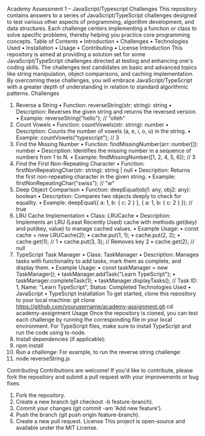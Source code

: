 Academy Assessment 1 – JavaScript/Typescript Challenges
This repository contains answers to a series of JavaScript/TypeScript challenges designed to test various other aspects of programming, algorithm development, and data structures. Each challenge centers implementing a function or class to solve specific problems, thereby helping you practice core programming concepts.
Table of Contents
•	Introduction
•	Challenges
•	Technologies Used
•	Installation
•	Usage
•	Contributing
•	License
Introduction
This repository is aimed at providing a solution set for some JavaScript/TypeScript challenges directed at testing and enhancing one's coding skills. The challenges test candidates on basic and advanced topics like string manipulation, object comparisons, and caching implementation. By overcoming these challenges, you will embrace JavaScript/TypeScript with a greater depth of understanding in relation to standard algorithmic patterns.
Challenges
1. Reverse a String
•	Function: reverseString(str: string): string
•	Description: Reverses the given string and returns the reversed version.
•	Example:
reverseString("hello"); // "olleh"
2. Count Vowels
•	Function: countVowels(str: string): number
•	Description: Counts the number of vowels (a, e, i, o, u) in the string.
•	Example:
countVowels("typescript"); // 3
3. Find the Missing Number
•	Function: findMissingNumber(arr: number[]): number
•	Description: Identifies the missing number in a sequence of numbers from 1 to N.
•	Example:
findMissingNumber([1, 2, 4, 5, 6]); // 3
4. Find the First Non-Repeating Character
•	Function: firstNonRepeatingChar(str: string): string | null
•	Description: Returns the first non-repeating character in the given string.
•	Example:
firstNonRepeatingChar("swiss"); // "w"
5. Deep Object Comparison
•	Function: deepEqual(obj1: any, obj2: any): boolean
•	Description: Compares two objects deeply to check for equality.
•	Example:
deepEqual({ a: 1, b: { c: 2 } }, { a: 1, b: { c: 2 } }); // true
6. LRU Cache Implementation
•	Class: LRUCache
•	Description: Implements an LRU (Least Recently Used) cache with methods get(key) and put(key, value) to manage cached values.
•	Example Usage: 
•	const cache = new LRUCache(2);
•	cache.put(1, 1);
•	cache.put(2, 2);
•	cache.get(1); // 1
•	cache.put(3, 3); // Removes key 2
•	cache.get(2); // null
7. TypeScript Task Manager
•	Class: TaskManager
•	Description: Manages tasks with functionality to add tasks, mark them as complete, and display them.
•	Example Usage: 
•	const taskManager = new TaskManager();
•	taskManager.addTask("Learn TypeScript");
•	taskManager.completeTask(1);
•	taskManager.displayTasks(); // Task ID: 1, Name: "Learn TypeScript", Status: Completed
Technologies Used
•	JavaScript
•	TypeScript
Installation
To get started, clone this repository to your local machine:
git clone https://github.com/yourusername/academy-assignment.git
cd academy-assignment
Usage
Once the repository is cloned, you can test each challenge by running the corresponding file in your local environment. For TypeScript files, make sure to install TypeScript and run the code using ts-node.
1.	Install dependencies (if applicable):
2.	npm install
3.	Run a challenge: For example, to run the reverse string challenge:
4.	node reverseString.js

Contributing
Contributions are welcome! If you'd like to contribute, please fork the repository and submit a pull request with your improvements or bug fixes.
1.	Fork the repository.
2.	Create a new branch (git checkout -b feature-branch).
3.	Commit your changes (git commit -am 'Add new feature').
4.	Push the branch (git push origin feature-branch).
5.	Create a new pull request.
License
This project is open-source and available under the MIT License.

